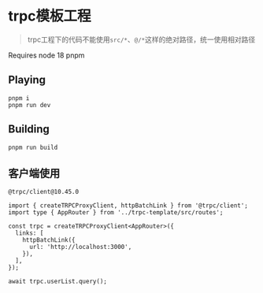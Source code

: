 # trpc模板工程

> trpc工程下的代码不能使用`src/*`、`@/*`这样的绝对路径，统一使用相对路径

Requires node 18
pnpm

## Playing

```
pnpm i
pnpm run dev
```


## Building

```
pnpm run build
```

## 客户端使用
`@trpc/client@10.45.0`
```TSX
import { createTRPCProxyClient, httpBatchLink } from '@trpc/client';
import type { AppRouter } from '../trpc-template/src/routes';

const trpc = createTRPCProxyClient<AppRouter>({
  links: [
    httpBatchLink({
      url: 'http://localhost:3000',
    }),
  ],
});

await trpc.userList.query();
```